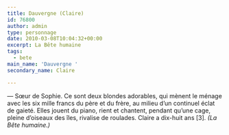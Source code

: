 ```yaml
---
title: Dauvergne (Claire)
id: 76800
author: admin
type: personnage
date: 2010-03-08T10:04:32+00:00
excerpt: La Bête humaine
tags:
  - bete
main_name: 'Dauvergne '
secondary_name: Claire

---
```

— Sœur de Sophie. Ce sont deux blondes adorables, qui mènent le ménage avec les six mille francs du père et du frère, au milieu d&rsquo;un continuel éclat de gaieté. Elles jouent du piano, rient et chantent, pendant qu&rsquo;une cage, pleine d&rsquo;oiseaux des îles, rivalise de roulades. Claire a dix-huit ans [3]. _(La Bête humaine.)_